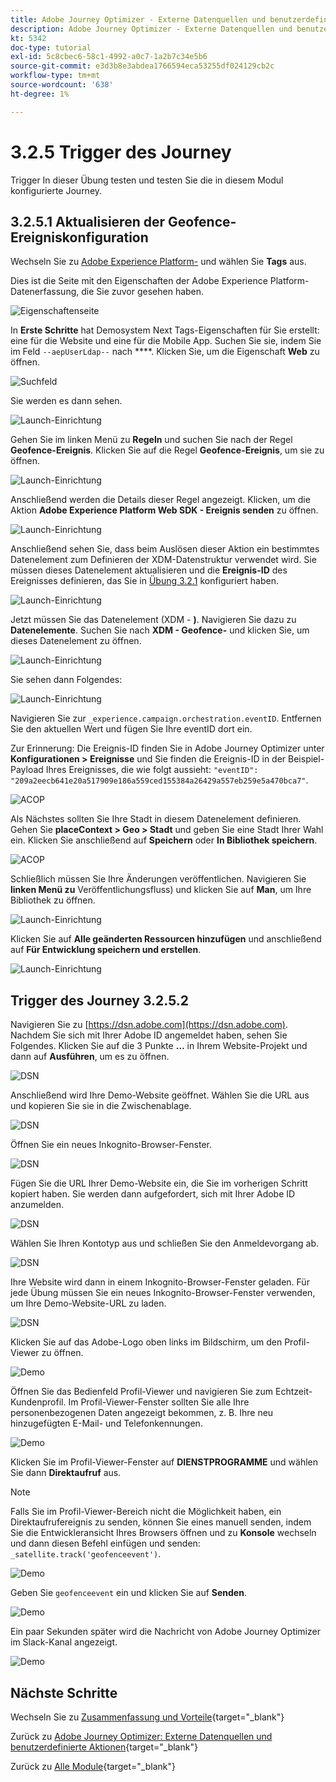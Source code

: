 ```yaml
---
title: Adobe Journey Optimizer - Externe Datenquellen und benutzerdefinierte Aktionen
description: Adobe Journey Optimizer - Externe Datenquellen und benutzerdefinierte Aktionen
kt: 5342
doc-type: tutorial
exl-id: 5c8cbec6-58c1-4992-a0c7-1a2b7c34e5b6
source-git-commit: e3d3b8e3abdea1766594eca53255df024129cb2c
workflow-type: tm+mt
source-wordcount: '638'
ht-degree: 1%

---
```


# 3.2.5 Trigger des Journey

Trigger In dieser Übung testen und testen Sie die in diesem Modul konfigurierte Journey.

## 3.2.5.1 Aktualisieren der Geofence-Ereigniskonfiguration

Wechseln Sie zu [Adobe Experience Platform-](https://experience.adobe.com/launch/) und wählen Sie **Tags** aus.

Dies ist die Seite mit den Eigenschaften der Adobe Experience Platform-Datenerfassung, die Sie zuvor gesehen haben.

![Eigenschaftenseite](./../../../../modules/delivery-activation/datacollection/dc1.1/images/launch1.png)

In **Erste Schritte** hat Demosystem Next Tags-Eigenschaften für Sie erstellt: eine für die Website und eine für die Mobile App. Suchen Sie sie, indem Sie im Feld `--aepUserLdap--` nach ****. Klicken Sie, um die Eigenschaft **Web** zu öffnen.

![Suchfeld](./../../../../modules/delivery-activation/datacollection/dc1.1/images/property6.png)

Sie werden es dann sehen.

![Launch-Einrichtung](./images/rule1.png)

Gehen Sie im linken Menü zu **Regeln** und suchen Sie nach der Regel **Geofence-Ereignis**. Klicken Sie auf die Regel **Geofence-Ereignis**, um sie zu öffnen.

![Launch-Einrichtung](./images/rule2.png)

Anschließend werden die Details dieser Regel angezeigt. Klicken, um die Aktion **Adobe Experience Platform Web SDK - Ereignis senden** zu öffnen.

![Launch-Einrichtung](./images/rule3.png)

Anschließend sehen Sie, dass beim Auslösen dieser Aktion ein bestimmtes Datenelement zum Definieren der XDM-Datenstruktur verwendet wird. Sie müssen dieses Datenelement aktualisieren und die **Ereignis-ID** des Ereignisses definieren, das Sie in [Übung 3.2.1](./ex1.md) konfiguriert haben.

![Launch-Einrichtung](./images/rule4.png)

Jetzt müssen Sie das Datenelement (XDM - **)**. Navigieren Sie dazu zu **Datenelemente**. Suchen Sie nach **XDM - Geofence-** und klicken Sie, um dieses Datenelement zu öffnen.

![Launch-Einrichtung](./images/rule5.png)

Sie sehen dann Folgendes:

![Launch-Einrichtung](./images/rule6.png)

Navigieren Sie zur `_experience.campaign.orchestration.eventID`. Entfernen Sie den aktuellen Wert und fügen Sie Ihre eventID dort ein.

Zur Erinnerung: Die Ereignis-ID finden Sie in Adobe Journey Optimizer unter **Konfigurationen > Ereignisse** und Sie finden die Ereignis-ID in der Beispiel-Payload Ihres Ereignisses, die wie folgt aussieht: `"eventID": "209a2eecb641e20a517909e186a559ced155384a26429a557eb259e5a470bca7"`.

![ACOP](./images/payloadeventID.png)

Als Nächstes sollten Sie Ihre Stadt in diesem Datenelement definieren. Gehen Sie **placeContext > Geo > Stadt** und geben Sie eine Stadt Ihrer Wahl ein. Klicken Sie anschließend auf **Speichern** oder **In Bibliothek speichern**.

![ACOP](./images/payloadeventIDgeo.png)

Schließlich müssen Sie Ihre Änderungen veröffentlichen. Navigieren Sie **linken Menü zu** Veröffentlichungsfluss) und klicken Sie auf **Man**, um Ihre Bibliothek zu öffnen.

![Launch-Einrichtung](./images/rule8.png)

Klicken Sie auf **Alle geänderten Ressourcen hinzufügen** und anschließend auf **Für Entwicklung speichern und erstellen**.

![Launch-Einrichtung](./images/rule9.png)

## Trigger des Journey 3.2.5.2

Navigieren Sie zu [https://dsn.adobe.com](https://dsn.adobe.com). Nachdem Sie sich mit Ihrer Adobe ID angemeldet haben, sehen Sie Folgendes. Klicken Sie auf die 3 Punkte **…** in Ihrem Website-Projekt und dann auf **Ausführen**, um es zu öffnen.

![DSN](./../../datacollection/dc1.1/images/web8.png)

Anschließend wird Ihre Demo-Website geöffnet. Wählen Sie die URL aus und kopieren Sie sie in die Zwischenablage.

![DSN](../../../getting-started/gettingstarted/images/web3.png)

Öffnen Sie ein neues Inkognito-Browser-Fenster.

![DSN](../../../getting-started/gettingstarted/images/web4.png)

Fügen Sie die URL Ihrer Demo-Website ein, die Sie im vorherigen Schritt kopiert haben. Sie werden dann aufgefordert, sich mit Ihrer Adobe ID anzumelden.

![DSN](../../../getting-started/gettingstarted/images/web5.png)

Wählen Sie Ihren Kontotyp aus und schließen Sie den Anmeldevorgang ab.

![DSN](../../../getting-started/gettingstarted/images/web6.png)

Ihre Website wird dann in einem Inkognito-Browser-Fenster geladen. Für jede Übung müssen Sie ein neues Inkognito-Browser-Fenster verwenden, um Ihre Demo-Website-URL zu laden.

![DSN](../../../getting-started/gettingstarted/images/web7.png)

Klicken Sie auf das Adobe-Logo oben links im Bildschirm, um den Profil-Viewer zu öffnen.

![Demo](./../../../../modules/delivery-activation/datacollection/dc1.2/images/pv1.png)

Öffnen Sie das Bedienfeld Profil-Viewer und navigieren Sie zum Echtzeit-Kundenprofil. Im Profil-Viewer-Fenster sollten Sie alle Ihre personenbezogenen Daten angezeigt bekommen, z. B. Ihre neu hinzugefügten E-Mail- und Telefonkennungen.

![Demo](./images/pv2.png)

Klicken Sie im Profil-Viewer-Fenster auf **DIENSTPROGRAMME** und wählen Sie dann **Direktaufruf** aus.

>[!NOTE]
>
>Falls Sie im Profil-Viewer-Bereich nicht die Möglichkeit haben, ein Direktaufrufereignis zu senden, können Sie eines manuell senden, indem Sie die Entwickleransicht Ihres Browsers öffnen und zu **Konsole** wechseln und dann diesen Befehl einfügen und senden: `_satellite.track('geofenceevent')`.

![Demo](./images/pv3.png)

Geben Sie `geofenceevent` ein und klicken Sie auf **Senden**.

![Demo](./images/pv4.png)

Ein paar Sekunden später wird die Nachricht von Adobe Journey Optimizer im Slack-Kanal angezeigt.

![Demo](./images/smsdemo4.png)

## Nächste Schritte

Wechseln Sie zu [Zusammenfassung und Vorteile](./summary.md){target="_blank"}

Zurück zu [Adobe Journey Optimizer: Externe Datenquellen und benutzerdefinierte Aktionen](journey-orchestration-external-weather-api-sms.md){target="_blank"}

Zurück zu [Alle Module](./../../../../overview.md){target="_blank"}
